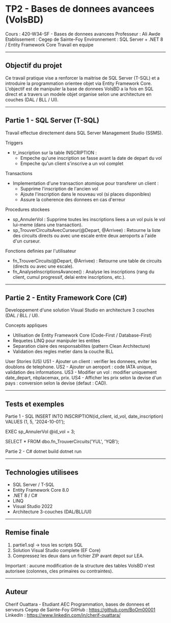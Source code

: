 TP2 - Bases de donnees avancees (VolsBD)
=========================================================

Cours : 420-W34-SF - Bases de donnees avancees
Professeur : Ali Awde
Etablissement : Cegep de Sainte-Foy
Environnement : SQL Server + .NET 8 / Entity Framework Core
Travail en equipe

---------------------------------------------------------

Objectif du projet
------------------
Ce travail pratique vise a renforcer la maitrise de SQL Server (T-SQL) et a introduire la programmation orientee objet via Entity Framework Core.
L'objectif est de manipuler la base de donnees VolsBD a la fois en SQL direct et a travers un modele objet organise selon une architecture en couches (DAL / BLL / UI).

---------------------------------------------------------

Partie 1 - SQL Server (T-SQL)
-----------------------------
Travail effectue directement dans SQL Server Management Studio (SSMS).

Triggers
- tr_inscription sur la table INSCRIPTION :
  - Empeche qu'une inscription se fasse avant la date de depart du vol
  - Empeche qu'un client s'inscrive a un vol complet

Transactions
- Implementation d'une transaction atomique pour transferer un client :
  - Supprime l'inscription de l'ancien vol
  - Ajoute l'inscription dans le nouveau vol (si places disponibles)
  - Assure la coherence des donnees en cas d'erreur

Procedures stockees
- sp_AnnulerVol : Supprime toutes les inscriptions liees a un vol puis le vol lui-meme (dans une transaction).
- sp_TrouverCircuitsAvecCurseur(@Depart, @Arrivee) : Retourne la liste des circuits directs ou avec une escale entre deux aeroports a l'aide d'un curseur.

Fonctions definies par l'utilisateur
- fn_TrouverCircuits(@Depart, @Arrivee) : Retourne une table de circuits (directs ou avec une escale).
- fn_AnalyseInscriptionsAvancee() : Analyse les inscriptions (rang du client, cumul progressif, delai entre inscriptions, etc.).

---------------------------------------------------------

Partie 2 - Entity Framework Core (C#)
-------------------------------------
Developpement d'une solution Visual Studio en architecture 3 couches (DAL / BLL / UI).

Concepts appliques
- Utilisation de Entity Framework Core (Code-First / Database-First)
- Requetes LINQ pour manipuler les entites
- Separation claire des responsabilites (pattern Clean Architecture)
- Validation des regles metier dans la couche BLL

User Stories (US)
US1 - Ajouter un client : verifier les donnees, eviter les doublons de telephone.
US2 - Ajouter un aeroport : code IATA unique, validation des informations.
US3 - Modifier un vol : modifier uniquement date_depart, nbplacemax, prix.
US4 - Afficher les prix selon la devise d'un pays : conversion selon la devise (defaut : CAD).

---------------------------------------------------------

Tests et exemples
-----------------
Partie 1 - SQL
INSERT INTO INSCRIPTION(id_client, id_vol, date_inscription)
VALUES (1, 5, '2024-10-01');

EXEC sp_AnnulerVol @id_vol = 3;

SELECT * FROM dbo.fn_TrouverCircuits('YUL', 'YQB');

Partie 2 - C#
dotnet build
dotnet run

---------------------------------------------------------

Technologies utilisees
----------------------
- SQL Server / T-SQL
- Entity Framework Core 8.0
- .NET 8 / C#
- LINQ
- Visual Studio 2022
- Architecture 3-couches (DAL/BLL/UI)

---------------------------------------------------------

Remise finale
-------------
1. partie1.sql -> tous les scripts SQL
2. Solution Visual Studio complete (EF Core)
3. Compressez les deux dans un fichier ZIP avant depot sur LEA.

Important : aucune modification de la structure des tables VolsBD n'est autorisee (colonnes, cles primaires ou contraintes).

---------------------------------------------------------

Auteur
------
Cherif Ouattara - Etudiant AEC Programmation, bases de donnees et serveurs
Cegep de Sainte-Foy
GitHub : https://github.com/BoOm00001
LinkedIn : https://www.linkedin.com/in/cherif-ouattara/ 
